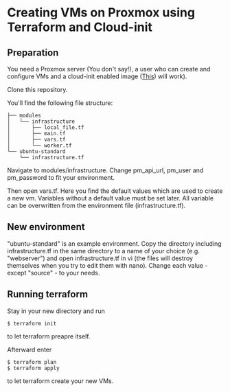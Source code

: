

# Creating VMs on Proxmox using Terraform and Cloud-init

## Preparation

You need a Proxmox server (You don't say!), a user who can create and configure VMs and a cloud-init enabled image ([This](https://github.com/runter-vom-mattenwagen/proxmox-packer)) will work).

Clone this repository.

You'll find the following file structure:

```
├── modules
│   └── infrastructure
│       ├── local_file.tf
│       ├── main.tf
│       ├── vars.tf
│       └── worker.tf
└── ubuntu-standard
    └── infrastructure.tf
```
    
Navigate to modules/infrastructure. Change pm_api_url, pm_user and pm_password to fit your environment. 

Then open vars.tf. Here you find the default values which are used to create a new vm. Variables without a default value must be set later. All variable can be overwritten from the environment file (infrastructure.tf). 

## New environment

"ubuntu-standard" is an example environment. Copy the directory including infrastructure.tf in the same directory to a name of your choice (e.g. "webserver") and open infrastructure.tf in vi (the files will destroy themselves when you try to edit them with nano). Change each value - except "source" - to your needs. 

## Running terraform

Stay in your new directory and run

```
$ terraform init
```

to let terraform preapre itself.


Afterward enter
```
$ terraform plan
$ terraform apply
```
to let terraform create your new VMs.


